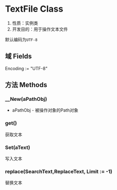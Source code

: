 # TextFile Class

1.  性质：实例类
2.	开发目的：用于操作文本文件

默认编码为`UTF-8`

## 域 Fields

Encoding := "UTF-8"

## 方法 Methods

### __New(aPathObj)

- aPathObj - 被操作对象的Path对象

### get()

获取文本

### Set(aText)

写入文本

### replace(SearchText,ReplaceText, Limit := -1)

替换文本